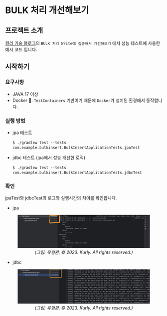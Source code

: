 # BULK 처리 개선해보기

## 프로젝트 소개
[컬리 기술 블로그](https://helloworld.kurly.com/)의 `BULK 처리 Write에 집중해서 개선해보기` 에서 성능 테스트에 사용한 예시 코드 입니다.

## 시작하기
### 요구사항
- JAVA 17 이상
- Docker 🐳: `TestContainers` 기반이기 때문에 `Docker`가 설치된 환경에서 동작합니다.
### 실행 방법
- jpa 테스트
  ```shell
  $ ./gradlew test --tests com.example.bulkinsert.BulkInsertApplicationTests.jpaTest
  ```
- jdbc 테스트 (jpa에서 성능 개선한 로직)
  ```shell
  $ ./gradlew test --tests com.example.bulkinsert.BulkInsertApplicationTests.jdbcTest
  ```
### 확인
jpaTest와 jdbcTest의 로그와 실행시간의 차이를 확인합니다.
- jpa
<figure style="text-align: center;">
  <img src="/readme-img/jpa.png" alt="jpa test image"/>
  <figcaption><i>(그림: 유형환, © 2023. Kurly. All rights reserved.)</i></figcaption>
</figure>

- jdbc
<figure style="text-align: center;">
  <img src="/readme-img/jdbc.png" alt="jpa test image"/>
  <figcaption><i>(그림: 유형환, © 2023. Kurly. All rights reserved.)</i></figcaption>
</figure>
